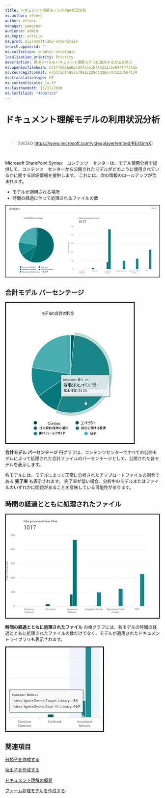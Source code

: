 ```yaml
---
title: ドキュメント理解モデルの利用状況分析
ms.author: efrene
author: efrene
manager: pamgreen
audience: admin
ms.topic: article
ms.prod: microsoft-365-enterprise
search.appverid: ''
ms.collection: enabler-strategic
localization_priority: Priority
description: 保持ラベルをドキュメント理解モデルに適用する方法を学ぶ
ms.openlocfilehash: b71f75006a856d4fd551bffe232cbe044f7726a5
ms.sourcegitcommit: e7bf23df4852b78912229d1d38ec475223597f34
ms.translationtype: HT
ms.contentlocale: ja-JP
ms.lasthandoff: 11/17/2020
ms.locfileid: "49087139"
---
```

# <a name="document-understanding-model-usage-analytics"></a>ドキュメント理解モデルの利用状況分析

</br>

> [!VIDEO https://www.microsoft.com/videoplayer/embed/RE4GnhX]  

</br>


Microsoft SharePoint Syntex　コンテンツ　センターは、モデル使用分析を提供して、コンテンツ　センターから公開されたモデルがどのように使用されているかに関する詳細情報を提供します。 これには、次の情報のロールアップが含まれます。

- モデルが適用される場所
- 時間の経過に伴って処理されるファイルの数

 ![モデル分析](../media/content-understanding/model-analytics.png) </br>

## <a name="total-model-percentage"></a>合計モデル パーセンテージ

   ![合計モデル パーセンテージ](../media/content-understanding/total-model-percentage.png) </br>

**合計モデル パーセンテージ** 円グラフは、コンテンツセンターですべての公開モデルによって処理された合計ファイルのパーセンテージとして、公開された各モデルを表示します。

各モデルには、モデルによって正常に分析されたアップロードファイルの割合である **完了率** も表示されます。 完了率が低い場合、分析中のモデルまたはファイルのいずれかに問題があることを意味している可能性があります。

## <a name="files-processed-over-time"></a>時間の経過とともに処理されたファイル

   ![処理されたファイル](../media/content-understanding/files-processed-over-time.png) </br>

**時間の経過とともに処理されたファイル** の棒グラフには、各モデルの時間の経過とともに処理されたファイルの数だけでなく、モデルが適用されたドキュメントライブラリも表示されます。

   ![棒グラフ](../media/content-understanding/bar-chart-models.png) </br>

## <a name="see-also"></a>関連項目
[分類子を作成する](create-a-classifier.md)

[抽出子を作成する](create-an-extractor.md)

[ドキュメント理解の概要](document-understanding-overview.md)

[フォーム処理モデルを作成する](create-a-form-processing-model.md)  
